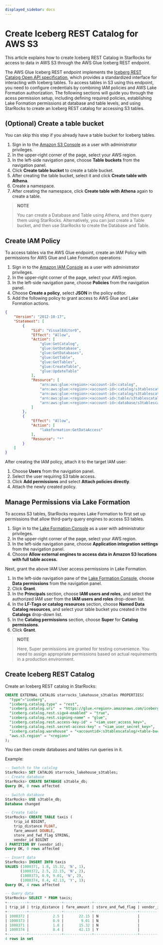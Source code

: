 ```yaml
---
displayed_sidebar: docs
---
```


# Create Iceberg REST Catalog for AWS S3

This article explains how to create Iceberg REST Catalog in StarRocks for access to data in AWS S3 through the AWS Glue Iceberg REST endpoint.

The AWS Glue Iceberg REST endpoint implements the [Iceberg REST Catalog Open API specification](https://github.com/apache/iceberg/blob/main/open-api/rest-catalog-open-api.yaml), which provides a standardized interface for interacting with Iceberg tables. To access tables in S3 using this endpoint, you need to configure credentials by combining IAM policies and AWS Lake Formation authorization. The following sections will guide you through the acess permission setup, including defining required policies, establishing Lake Formation permissions at database and table levels, and using StarRocks to create an Iceberg REST catalog for accessing S3 tables.

## (Optional) Create a table bucket

You can skip this step if you already have a table bucket for Iceberg tables.

1. Sign in to the [Amazon S3 Console](https://console.aws.amazon.com/s3) as a user with administrator privileges.
2. In the upper-right corner of the page, select your AWS region.
3. In the left-side navigation pane, choose **Table buckets** from the navigation panel.
4. Click **Create table bucket** to create a table bucket.
5. After creating the table bucket, select it and click **Create table with Athena**.
6. Create a namespace.
7. After creating the namespace, click **Create table with Athena** again to create a table.

> **NOTE**
> 
> You can create a Database and Table using Athena, and then query them using StarRocks. Alternatively, you can just create a Table bucket, and then use StarRocks to create the Database and Table.

## Create IAM Policy

To access tables via the AWS Glue endpoint, create an IAM Policy with permissions for AWS Glue and Lake Formation operations:

1. Sign in to the [Amazon IAM Console](https://console.aws.amazon.com/iam) as a user with administrator privileges.
2. In the upper-right corner of the page, select your AWS region.
3. In the left-side navigation pane, choose **Policies** from the navigation panel.
4. Choose **Create a policy**, select **JSON** in the policy editor.
5. Add the following policy to grant access to AWS Glue and Lake Formation actions.

```json
{
    "Version": "2012-10-17",
    "Statement": [
        {
            "Sid": "VisualEditor0",
            "Effect": "Allow",
            "Action": [
                "glue:GetCatalog",
                "glue:GetDatabase",
                "glue:GetDatabases",
                "glue:GetTable",
                "glue:GetTables",
                "glue:CreateTable",
                "glue:UpdateTable"
            ],
            "Resource": [
                "arn:aws:glue:<region>:<account-id>:catalog",
                "arn:aws:glue:<region>:<account-id>:catalog/s3tablescatalog",
                "arn:aws:glue:<region>:<account-id>:catalog/s3tablescatalog/<s3_table_bucket_name>",
                "arn:aws:glue:<region>:<account-id>:table/s3tablescatalog/<s3_table_bucket_name>/<namespace>/*",
                "arn:aws:glue:<region>:<account-id>:database/s3tablescatalog/<s3_table_bucket_name>/<namespace>"
            ]
        },
        {
            "Effect": "Allow",
            "Action": [
                "lakeformation:GetDataAccess"
            ],
            "Resource": "*"
        }
    ]
}
```

After creating the IAM policy, attach it to the target IAM user:

1. Choose **Users** from the navigation panel.
2. Select the user requiring S3 table access.
3. Click **Add permissions** and select **Attach policies directly**.
4. Attach the newly created policy.

## Manage Permissions via Lake Formation

To access S3 tables, StarRocks requires Lake Formation to first set up permissions that allow third-party query engines to access S3 tables.

1. Sign in to the [Lake Formation Console](https://console.aws.amazon.com/lakeformation) as a user with administrator privileges.
2. In the upper-right corner of the page, select your AWS region.
3. In the left-side navigation pane, choose **Application integration settings** from the navigation panel.
4. Choose **Allow external engines to access data in Amazon S3 locations with full table access.**

Next, grant the above IAM User access permissions in Lake Formation.

1. In the left-side navigation pane of the [Lake Formation Console](https://console.aws.amazon.com/lakeformation), choose **Data permissions** from the navigation panel.
2. Click **Grant**.
3. In the **Principals** section, choose **IAM users and roles**, and select the authorized IAM user from the **IAM users and roles** drop-down list.
4. In the **LF-Tags or catalog resources** section, choose **Named Data Catalog resources**, and select your table bucket you created in the **Catalogs** drop-down list.
5. In the **Catalog permissions** section, choose **Super** for **Catalog permissions**.
6. Click **Grant**.

> **NOTE**
>
> Here, Super permissions are granted for testing convenience. You need to assign appropriate permissions based on actual requirements in a production environment.

## Create Iceberg REST Catalog

Create an Iceberg REST catalog in StarRocks:

```SQL
CREATE EXTERNAL CATALOG starrocks_lakehouse_s3tables PROPERTIES(
  "type"="iceberg",
  "iceberg.catalog.type" = "rest",
  "iceberg.catalog.uri"  = "https://glue.<region>.amazonaws.com/iceberg",
  "iceberg.catalog.rest.sigv4-enabled" = "true",
  "iceberg.catalog.rest.signing-name" = "glue",
  "iceberg.catalog.rest.access-key-id" = "<iam_user_access_key>",
  "iceberg.catalog.rest.secret-access-key" = "<iam_user_secret_key>",
  "iceberg.catalog.warehouse" = "<accountid>:s3tablescatalog/<table-bucket-name>",
  "aws.s3.region" = "<region>"
);
```

You can then create databases and tables run queries in it.

Example:

```SQL
-- Swotch to the catalog
StarRocks> SET CATALOG starrocks_lakehouse_s3tables;
-- Create database
StarRocks> CREATE DATABASE s3table_db;
Query OK, 0 rows affected

-- Switch database
StarRocks> USE s3table_db;
Database changed

-- Create table
StarRocks> CREATE TABLE taxis (
    trip_id BIGINT,
    trip_distance FLOAT,
    fare_amount DOUBLE,
    store_and_fwd_flag STRING,
    vendor_id BIGINT
) PARTITION BY (vendor_id);
Query OK, 0 rows affected 

-- Insert data
StarRocks> INSERT INTO taxis 
VALUES (1000371, 1.8, 15.32, 'N', 1), 
       (1000372, 2.5, 22.15, 'N', 2),
       (1000373, 0.9, 9.01, 'N', 2),
       (1000374, 8.4, 42.13, 'Y', 1);
Query OK, 4 rows affected

-- Query data
StarRocks> SELECT * FROM taxis;
+---------+---------------+-------------+--------------------+-----------+
| trip_id | trip_distance | fare_amount | store_and_fwd_flag | vendor_id |
+---------+---------------+-------------+--------------------+-----------+
| 1000372 |           2.5 |       22.15 | N                  |         2 |
| 1000373 |           0.9 |        9.01 | N                  |         2 |
| 1000371 |           1.8 |       15.32 | N                  |         1 |
| 1000374 |           8.4 |       42.13 | Y                  |         1 |
+---------+---------------+-------------+--------------------+-----------+
4 rows in set
```

